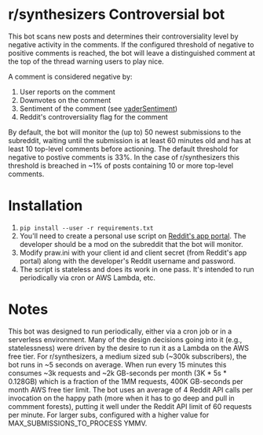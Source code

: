 # r/synthesizers Controversial bot

This bot scans new posts and determines their controversiality level by negative activity in the comments. If the configured threshold of negative to positive comments is reached, the bot will leave a distinguished comment at the top of the thread warning users to play nice.

A comment is considered negative by:

1. User reports on the comment
2. Downvotes on the comment
3. Sentiment of the comment (see [vaderSentiment](https://github.com/vaderSentiment/vaderSentiment))
4. Reddit's controversiality flag for the comment

By default, the bot will monitor the (up to) 50 newest submissions to the subreddit, waiting until the submission is at least 60 minutes old and has at least 10 top-level comments before actioning. The default threshold for negative to postive comments is 33%. In the case of r/synthesizers this threshold is breached in ~1% of posts containing 10 or more top-level comments. 

# Installation

1. `pip install --user -r requirements.txt`
2. You'll need to create a personal use script on [Reddit's app portal](https://ssl.reddit.com/prefs/apps/). The developer should be a mod on the subreddit that the bot will monitor.
3. Modify praw.ini with your client id and client secret (from Reddit's app portal) along with the developer's Reddit username and password.
4. The script is stateless and does its work in one pass. It's intended to run periodically via cron or AWS Lambda, etc.

# Notes

This bot was designed to run periodically, either via a cron job or in a serverless environment. Many of the design decisions going into it (e.g., statelessness) were driven by the desire to run it as a Lambda on the AWS free tier. For r/synthesizers, a medium sized sub (~300k subscribers), the bot runs in ~5 seconds on average. When run every 15 minutes this consumes ~3k requests and ~2k GB-seconds per month (3K * 5s * 0.128GB) which is a fraction of the 1MM requests, 400K GB-seconds per month AWS free tier limit. The bot uses an average of 4 Reddit API calls per invocation on the happy path (more when it has to go deep and pull in commment forests), putting it well under the Reddit API limit of 60 requests per minute. For larger subs, configured with a higher value for MAX_SUBMISSIONS_TO_PROCESS YMMV.
